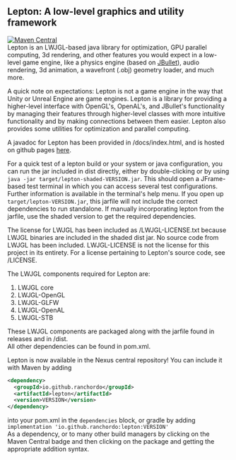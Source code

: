 ## Lepton: A low-level graphics and utility framework  
[![Maven Central](https://img.shields.io/maven-central/v/io.github.ranchordo/lepton.svg?label=Maven%20Central)](https://search.maven.org/search?q=g:%22io.github.ranchordo%22%20AND%20a:%22lepton%22)  
Lepton is an LWJGL-based java library for optimization, GPU parallel computing, 3d rendering, and other features you would expect in a low-level game engine, like a physics engine (based on [JBullet](http://jbullet.advel.cz)), audio rendering, 3d animation, a wavefront (.obj) geometry loader, and much more.  
  
A quick note on expectations: Lepton is not a game engine in the way that Unity or Unreal Engine are game engines. Lepton is a library for providing a higher-level interface with OpenGL's, OpenAL's, and JBullet's functionality by managing their features through higher-level classes with more intuitive functionality and by making connections between them easier. Lepton also provides some utilities for optimization and parallel computing.  
  
A javadoc for Lepton has been provided in /docs/index.html, and is hosted on github pages [here](https://ranchordo.github.io/lepton/).  
  
For a quick test of a lepton build or your system or java configuration, you can run the jar included in dist directly, either by double-clicking or by using `java -jar target/lepton-shaded-VERSION.jar`. This should open a JFrame-based test terminal in which you can access several test configurations. Further information is available in the terminal's help menu. If you open up `target/lepton-VERSION.jar`, this jarfile will not include the correct dependencies to run standalone. If manually incorporating lepton from the jarfile, use the shaded version to get the required dependencies.  
  
The license for LWJGL has been included as /LWJGL-LICENSE.txt because LWJGL binaries are included in the shaded dist jar. No source code from LWJGL has been included. LWJGL-LICENSE is not the license for this project in its entirety. For a license pertaining to Lepton's source code, see /LICENSE.  
  
The LWJGL components required for Lepton are:  
1. LWJGL core  
2. LWJGL-OpenGL  
3. LWJGL-GLFW  
4. LWJGL-OpenAL  
5. LWJGL-STB  
  
These LWJGL components are packaged along with the jarfile found in releases and in /dist.  
All other dependencies can be found in pom.xml.  
  
Lepton is now available in the Nexus central repository! You can include it with Maven by adding  
```xml
<dependency>
  <groupId>io.github.ranchordo</groupId>
  <artifactId>lepton</artifactId>
  <version>VERSION</version>
</dependency>
```
into your pom.xml in the `dependencies` block, or gradle by adding  
`implementation 'io.github.ranchordo:lepton:VERSION'`  
As a dependency, or to many other build managers by clicking on the Maven Central badge and then clicking on the package and getting the appropriate addition syntax.

